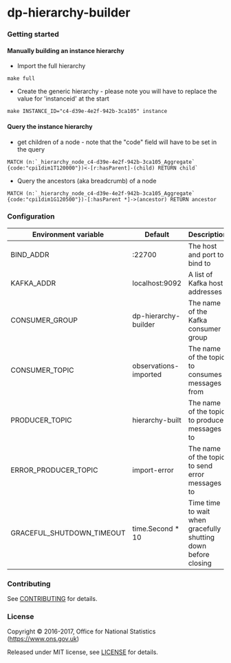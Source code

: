 dp-hierarchy-builder
================

### Getting started

#### Manually building an instance hierarchy

* Import the full hierarchy

`make full`

* Create the generic hierarchy - please note you will have to replace the value for 'instanceid' at the start

`make INSTANCE_ID="c4-d39e-4e2f-942b-3ca105" instance`

#### Query the instance hierarchy

* get children of a node - note that the "code" field will have to be set in the query

```
MATCH (n:`_hierarchy_node_c4-d39e-4e2f-942b-3ca105_Aggregate` {code:"cpi1dim1T120000"})<-[r:hasParent]-(child) RETURN child`
```

* Query the ancestors (aka breadcrumb) of a node

```
MATCH (n:`_hierarchy_node_c4-d39e-4e2f-942b-3ca105_Aggregate` {code:"cpi1dim1G120500"})-[:hasParent *]->(ancestor) RETURN ancestor
```


### Configuration

| Environment variable      | Default               | Description
| ------------------------- | --------------------- | -----------
| BIND_ADDR                 | :22700                | The host and port to bind to
| KAFKA_ADDR                | localhost:9092        | A list of Kafka host addresses
| CONSUMER_GROUP            | dp-hierarchy-builder  | The name of the Kafka consumer group
| CONSUMER_TOPIC            | observations-imported | The name of the topic to consumes messages from
| PRODUCER_TOPIC            | hierarchy-built       | The name of the topic to produces messages to
| ERROR_PRODUCER_TOPIC      | import-error          | The name of the topic to send error messages to
| GRACEFUL_SHUTDOWN_TIMEOUT | time.Second * 10      | Time time to wait when gracefully shutting down before closing

### Contributing

See [CONTRIBUTING](CONTRIBUTING.md) for details.

### License

Copyright © 2016-2017, Office for National Statistics (https://www.ons.gov.uk)

Released under MIT license, see [LICENSE](LICENSE.md) for details.
